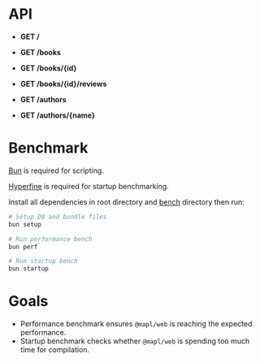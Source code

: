 # API
- **GET /**

- **GET /books**
- **GET /books/{id}**
- **GET /books/{id}/reviews**

- **GET /authors**
- **GET /authors/{name}**

# Benchmark
[Bun](https://bun.sh) is required for scripting.

[Hyperfine](https://github.com/sharkdp/hyperfine) is required for startup benchmarking.

Install all dependencies in root directory and [bench](..) directory then run:
```sh
# Setup DB and bundle files
bun setup

# Run performance bench
bun perf

# Run startup bench
bun startup
```

# Goals
- Performance benchmark ensures `@mapl/web` is reaching the expected performance.
- Startup benchmark checks whether `@mapl/web` is spending too much time for compilation.

